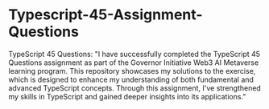 # Typescript-45-Assignment-Questions
TypeScript 45 Questions: 
"I have successfully completed the TypeScript 45 Questions assignment as part of the Governor Initiative Web3 AI Metaverse learning program. This repository showcases my solutions to the exercise, which is designed to enhance my understanding of both fundamental and advanced TypeScript concepts. Through this assignment, I've strengthened my skills in TypeScript and gained deeper insights into its applications."
